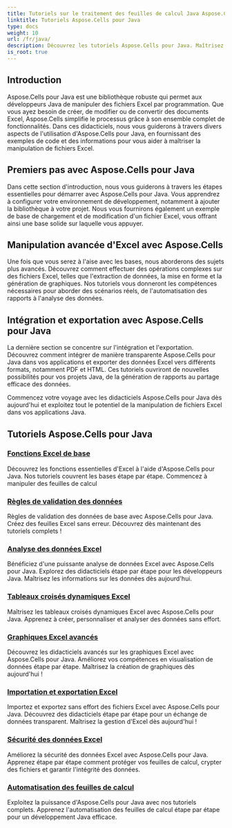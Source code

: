 ```yaml
---
title: Tutoriels sur le traitement des feuilles de calcul Java Aspose.Cells
linktitle: Tutoriels Aspose.Cells pour Java
type: docs
weight: 10
url: /fr/java/
description: Découvrez les tutoriels Aspose.Cells pour Java. Maîtrisez la manipulation de fichiers Excel avec des exemples de code. Améliorez vos compétences Java dès aujourd'hui !
is_root: true
---
```


## Introduction

Aspose.Cells pour Java est une bibliothèque robuste qui permet aux développeurs Java de manipuler des fichiers Excel par programmation. Que vous ayez besoin de créer, de modifier ou de convertir des documents Excel, Aspose.Cells simplifie le processus grâce à son ensemble complet de fonctionnalités. Dans ces didacticiels, nous vous guiderons à travers divers aspects de l'utilisation d'Aspose.Cells pour Java, en fournissant des exemples de code et des informations pour vous aider à maîtriser la manipulation de fichiers Excel.

## Premiers pas avec Aspose.Cells pour Java

Dans cette section d'introduction, nous vous guiderons à travers les étapes essentielles pour démarrer avec Aspose.Cells pour Java. Vous apprendrez à configurer votre environnement de développement, notamment à ajouter la bibliothèque à votre projet. Nous vous fournirons également un exemple de base de chargement et de modification d'un fichier Excel, vous offrant ainsi une base solide sur laquelle vous appuyer.

## Manipulation avancée d'Excel avec Aspose.Cells

Une fois que vous serez à l'aise avec les bases, nous aborderons des sujets plus avancés. Découvrez comment effectuer des opérations complexes sur des fichiers Excel, telles que l'extraction de données, la mise en forme et la génération de graphiques. Nos tutoriels vous donneront les compétences nécessaires pour aborder des scénarios réels, de l'automatisation des rapports à l'analyse des données.

## Intégration et exportation avec Aspose.Cells pour Java

La dernière section se concentre sur l'intégration et l'exportation. Découvrez comment intégrer de manière transparente Aspose.Cells pour Java dans vos applications et exporter des données Excel vers différents formats, notamment PDF et HTML. Ces tutoriels ouvriront de nouvelles possibilités pour vos projets Java, de la génération de rapports au partage efficace des données.

Commencez votre voyage avec les didacticiels Aspose.Cells pour Java dès aujourd'hui et exploitez tout le potentiel de la manipulation de fichiers Excel dans vos applications Java.

## Tutoriels Aspose.Cells pour Java

### [Fonctions Excel de base](./basic-excel-functions/)
Découvrez les fonctions essentielles d'Excel à l'aide d'Aspose.Cells pour Java. Nos tutoriels couvrent les bases étape par étape. Commencez à manipuler des feuilles de calcul
### [Règles de validation des données](./data-validation-rules/)
Règles de validation des données de base avec Aspose.Cells pour Java. Créez des feuilles Excel sans erreur. Découvrez dès maintenant des tutoriels complets !
### [Analyse des données Excel](./excel-data-analysis/)
Bénéficiez d'une puissante analyse de données Excel avec Aspose.Cells pour Java. Explorez des didacticiels étape par étape pour les développeurs Java. Maîtrisez les informations sur les données dès aujourd'hui. 
### [Tableaux croisés dynamiques Excel](./excel-pivot-tables/)
Maîtrisez les tableaux croisés dynamiques Excel avec Aspose.Cells pour Java. Apprenez à créer, personnaliser et analyser des données sans effort.
### [Graphiques Excel avancés](./advanced-excel-charts/)
Découvrez les didacticiels avancés sur les graphiques Excel avec Aspose.Cells pour Java. Améliorez vos compétences en visualisation de données étape par étape. Maîtrisez la création de graphiques dès aujourd'hui !
### [Importation et exportation Excel](./excel-import-export/)
Importez et exportez sans effort des fichiers Excel avec Aspose.Cells pour Java. Découvrez des didacticiels étape par étape pour un échange de données transparent. Maîtrisez la gestion d'Excel dès aujourd'hui !
### [Sécurité des données Excel](./excel-data-security/)
Améliorez la sécurité des données Excel avec Aspose.Cells pour Java. Apprenez étape par étape comment protéger vos feuilles de calcul, crypter des fichiers et garantir l'intégrité des données.
### [Automatisation des feuilles de calcul](./spreadsheet-automation/)
Exploitez la puissance d'Aspose.Cells pour Java avec nos tutoriels complets. Apprenez l'automatisation des feuilles de calcul étape par étape pour un développement Java efficace.